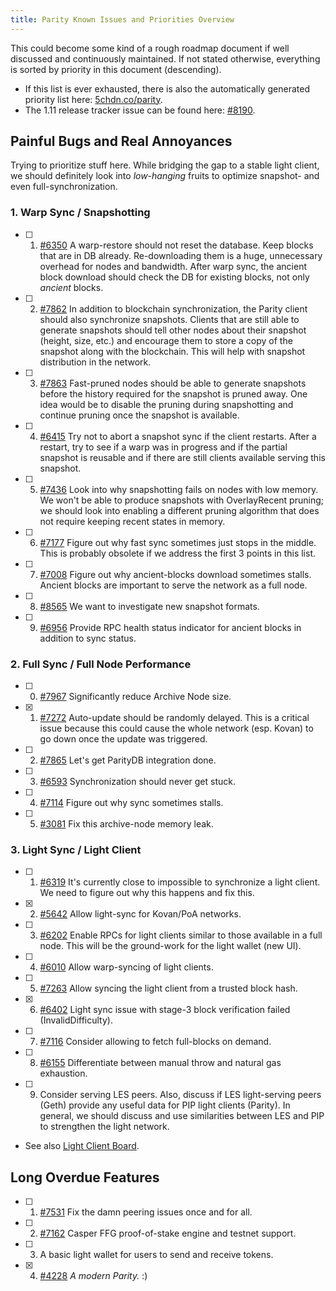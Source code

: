 ```yaml
---
title: Parity Known Issues and Priorities Overview
---
```


This could become some kind of a rough roadmap document if well discussed and continuously maintained. If not stated otherwise, everything is sorted by priority in this document (descending). 

- If this list is ever exhausted, there is also the automatically generated priority list here: [5chdn.co/parity](https://5chdn.co/parity/priority.html). 
- The 1.11 release tracker issue can be found here: [#8190](https://github.com/paritytech/parity/issues/8190).

## Painful Bugs and Real Annoyances

Trying to prioritize stuff here. While bridging the gap to a stable light client, we should definitely look into _low-hanging_ fruits to optimize snapshot- and even full-synchronization.

### 1. Warp Sync / Snapshotting

- [ ] 1. [#6350](https://github.com/paritytech/parity/issues/6350) A warp-restore should not reset the database. Keep blocks that are in DB already. Re-downloading them is a huge, unnecessary overhead for nodes and bandwidth. After warp sync, the ancient block download should check the DB for existing blocks, not only _ancient_ blocks. 
- [ ] 2. [#7862](https://github.com/paritytech/parity/issues/7862) In addition to blockchain synchronization, the Parity client should also synchronize snapshots. Clients that are still able to generate snapshots should tell other nodes about their snapshot (height, size, etc.) and encourage them to store a copy of the snapshot along with the blockchain. This will help with snapshot distribution in the network.
- [ ] 3. [#7863](https://github.com/paritytech/parity/issues/7863) Fast-pruned nodes should be able to generate snapshots before the history required for the snapshot is pruned away. One idea would be to disable the pruning during snapshotting and continue pruning once the snapshot is available.
- [ ] 4. [#6415](https://github.com/paritytech/parity/issues/6415) Try not to abort a snapshot sync if the client restarts. After a restart, try to see if a warp was in progress and if the partial snapshot is reusable and if there are still clients available serving this snapshot.
- [ ] 5. [#7436](https://github.com/paritytech/parity/issues/7436) Look into why snapshotting fails on nodes with low memory. We won't be able to produce snapshots with OverlayRecent pruning; we should look into enabling a different pruning algorithm that does not require keeping recent states in memory.
- [ ] 6. [#7177](https://github.com/paritytech/parity/issues/7177) Figure out why fast sync sometimes just stops in the middle. This is probably obsolete if we address the first 3 points in this list.
- [ ] 7. [#7008](https://github.com/paritytech/parity/issues/7008) Figure out why ancient-blocks download sometimes stalls. Ancient blocks are important to serve the network as a full node.
- [ ] 8. [#8565](https://github.com/paritytech/parity/issues/8565) We want to investigate new snapshot formats.
- [ ] 9. [#6956](https://github.com/paritytech/parity/issues/6956) Provide RPC health status indicator for ancient blocks in addition to sync status.

### 2. Full Sync / Full Node Performance

- [ ] 0. [#7967](https://github.com/paritytech/parity/issues/7967) Significantly reduce Archive Node size.
- [x] 1. [#7272](https://github.com/paritytech/parity/issues/7272) Auto-update should be randomly delayed. This is a critical issue because this could cause the whole network (esp. Kovan) to go down once the update was triggered.
- [ ] 2. [#7865](https://github.com/paritytech/parity/issues/7865) Let's get ParityDB integration done.
- [ ] 3. [#6593](https://github.com/paritytech/parity/issues/6593) Synchronization should never get stuck.
- [ ] 4. [#7114](https://github.com/paritytech/parity/issues/7114) Figure out why sync sometimes stalls.
- [ ] 5. [#3081](https://github.com/paritytech/parity/issues/3081) Fix this archive-node memory leak.

### 3. Light Sync / Light Client

- [ ] 1. [#6319](https://github.com/paritytech/parity/issues/6319) It's currently close to impossible to synchronize a light client. We need to figure out why this happens and fix this.
- [x] 2. [#5642](https://github.com/paritytech/parity/issues/5642) Allow light-sync for Kovan/PoA networks.
- [ ] 3. [#6202](https://github.com/paritytech/parity/issues/6202) Enable RPCs for light clients similar to those available in a full node. This will be the ground-work for the light wallet (new UI).
- [ ] 4. [#6010](https://github.com/paritytech/parity/issues/6010) Allow warp-syncing of light clients.
- [ ] 5. [#7263](https://github.com/paritytech/parity/issues/7263) Allow syncing the light client from a trusted block hash.
- [x] 6. [#6402](https://github.com/paritytech/parity/issues/6402) Light sync issue with stage-3 block verification failed (InvalidDifficulty).
- [ ] 7. [#7116](https://github.com/paritytech/parity/issues/7116) Consider allowing to fetch full-blocks on demand.
- [ ] 8. [#6155](https://github.com/paritytech/parity/issues/6155) Differentiate between manual throw and natural gas exhaustion.
- [ ] 9. Consider serving LES peers. Also, discuss if LES light-serving peers (Geth) provide any useful data for PIP light clients (Parity). In general, we should discuss and use similarities between LES and PIP to strengthen the light network.
- See also [Light Client Board](https://github.com/paritytech/parity/projects/2).

## Long Overdue Features

- [ ] 1. [#7531](https://github.com/paritytech/parity/issues/7531) Fix the damn peering issues once and for all.
- [ ] 2. [#7162](https://github.com/paritytech/parity/issues/7162) Casper FFG proof-of-stake engine and testnet support.
- [ ] 3. A basic light wallet for users to send and receive tokens.
- [x] 4. [#4228](https://github.com/paritytech/parity/issues/4228) _A modern Parity._ :)
